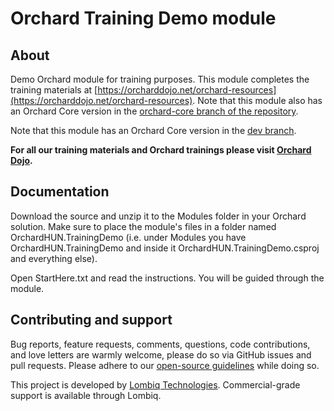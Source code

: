 # Orchard Training Demo module



## About

Demo Orchard module for training purposes. This module completes the training materials at [https://orcharddojo.net/orchard-resources](https://orcharddojo.net/orchard-resources). Note that this module also has an Orchard Core version in the [orchard-core branch of the repository](https://github.com/Lombiq/Orchard-Training-Demo-Module/tree/orchard-core).

Note that this module has an Orchard Core version in the [dev branch](https://github.com/Lombiq/Orchard-Training-Demo-Module/tree/dev).

**For all our training materials and Orchard trainings please visit [Orchard Dojo](https://orcharddojo.net/).**


## Documentation

Download the source and unzip it to the Modules folder in your Orchard solution. Make sure to place the module's files in a folder named OrchardHUN.TrainingDemo (i.e. under Modules you have OrchardHUN.TrainingDemo and inside it OrchardHUN.TrainingDemo.csproj and everything else).

Open StartHere.txt and read the instructions. You will be guided through the module.


## Contributing and support

Bug reports, feature requests, comments, questions, code contributions, and love letters are warmly welcome, please do so via GitHub issues and pull requests. Please adhere to our [open-source guidelines](https://lombiq.com/open-source-guidelines) while doing so.

This project is developed by [Lombiq Technologies](https://lombiq.com/). Commercial-grade support is available through Lombiq.